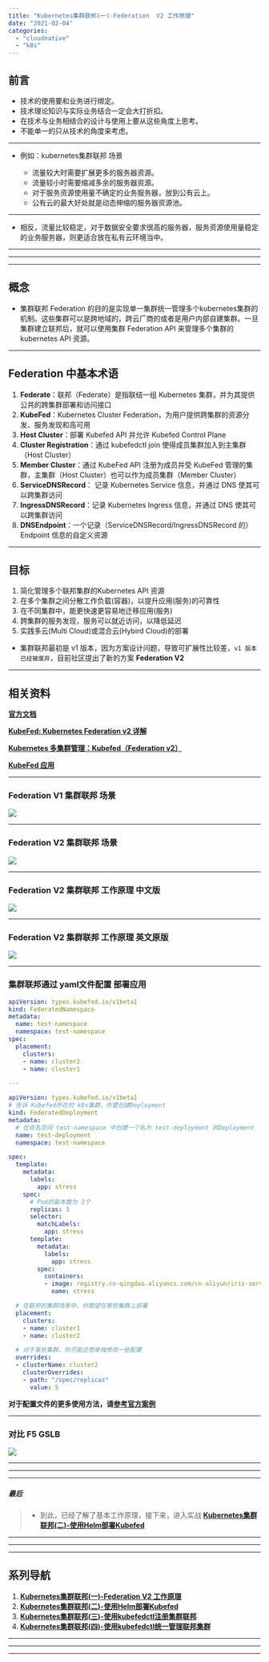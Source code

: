 ```yaml
---
title: "Kubernetes集群联邦(一)-Federation  V2 工作原理"
date: "2021-02-04"
categories: 
  - "cloudnative"
  - "k8s"
---
```


## 前言

- 技术的使用要和业务进行绑定。
- 技术理论知识与实际业务结合一定会大打折扣。
- 在技术与业务相结合的设计与使用上要从这些角度上思考。
- 不能单一的只从技术的角度来考虑。

* * *

- 例如：kubernetes集群联邦 场景
    
    - 流量较大时需要扩展更多的服务器资源。
    - 流量较小时需要缩减多余的服务器资源。
    - 对于服务资源使用量不确定的业务服务器，放到公有云上。
    - 公有云的最大好处就是动态伸缩的服务器资源池。

* * *

- 相反，流量比较稳定，对于数据安全要求很高的服务器，服务资源使用量稳定的业务服务器，则更适合放在私有云环境当中。

* * *

* * *

* * *

## 概念

- 集群联邦 Federation 的目的是实现单一集群统一管理多个kubernetes集群的机制。这些集群可以是跨地域的，跨云厂商的或者是用户内部自建集群。一旦集群建立联邦后，就可以使用集群 Federation API 来管理多个集群的 kubernetes API 资源。

* * *

## Federation 中基本术语

1. **Federate**：联邦（Federate）是指联结一组 Kubernetes 集群，并为其提供公共的跨集群部署和访问接口
2. **KubeFed**：Kubernetes Cluster Federation，为用户提供跨集群的资源分发、服务发现和高可用
3. **Host Cluster**：部署 Kubefed API 并允许 Kubefed Control Plane
4. **Cluster Registration**：通过 kubefedctl join 使得成员集群加入到主集群（Host Cluster）
5. **Member Cluster**：通过 KubeFed API 注册为成员并受 KubeFed 管理的集群，主集群（Host Cluster）也可以作为成员集群（Member Cluster）
6. **ServiceDNSRecord**： 记录 Kubernetes Service 信息，并通过 DNS 使其可以跨集群访问
7. **IngressDNSRecord**：记录 Kubernetes Ingress 信息，并通过 DNS 使其可以跨集群访问
8. **DNSEndpoint**：一个记录（ServiceDNSRecord/IngressDNSRecord 的） Endpoint 信息的自定义资源

* * *

## 目标

1. 简化管理多个联邦集群的Kubernetes API 资源
2. 在多个集群之间分散工作负载(容器)，以提升应用(服务)的可靠性
3. 在不同集群中，能更快速更容易地迁移应用(服务)
4. 跨集群的服务发现，服务可以就近访问，以降低延迟
5. 实践多云(Multi Cloud)或混合云(Hybird Cloud)的部署

- 集群联邦最初是 v1 版本，因为方案设计问题，导致可扩展性比较差，`v1 版本已经被废弃`，目前社区提出了新的方案 **Federation V2**

* * *

## 相关资料

**[官方文档](https://github.com/kubernetes-sigs/kubefed#kubernetes-cluster-federation "官方文档")**

**[KubeFed: Kubernetes Federation v2 详解](https://www.kubernetes.org.cn/5702.html "KubeFed: Kubernetes Federation v2 详解")**

**[Kubernetes 多集群管理：Kubefed（Federation v2）](https://blog.ihypo.net/15716465002689.html "Kubernetes 多集群管理：Kubefed（Federation v2）")**

**[KubeFed 应用](https://zhuanlan.zhihu.com/p/264166064 "KubeFed 应用")**

* * *

### Federation V1 集群联邦 场景

[![](images/Federation-v1.png)](http://qiniu.dev-share.top/image/Federation-v1.png)

* * *

### Federation V2 集群联邦 场景

[![](images/Federation-v2.png)](http://qiniu.dev-share.top/image/Federation-v2.png)

* * *

### Federation V2 集群联邦 工作原理 中文版

[![](images/Federation-3.png)](http://qiniu.dev-share.top/image/Federation-3.png)

* * *

### Federation V2 集群联邦 工作原理 英文原版

[![](images/Federation-v2-en.png)](http://qiniu.dev-share.top/image/Federation-v2-en.png)

* * *

### 集群联邦通过 yaml文件配置 部署应用

```yaml
apiVersion: types.kubefed.io/v1beta1
kind: FederatedNamespace
metadata:
  name: test-namespace
  namespace: test-namespace
spec:
  placement:
    clusters:
    - name: cluster2
    - name: cluster1

---

apiVersion: types.kubefed.io/v1beta1
# 告诉 Kubefed所在的 k8s集群，你要创建Deployment
kind: FederatedDeployment
metadata:
  # 在命名空间 test-namespace 中创建一个名为 test-deployment 的Deployment
  name: test-deployment
  namespace: test-namespace

spec:
  template:
    metadata:
      labels:
        app: stress
    spec:
      # Pod的副本数为 3个
      replicas: 3
      selector:
        matchLabels:
          app: stress
      template:
        metadata:
          labels:
            app: stress
        spec:
          containers:
          - image: registry.cn-qingdao.aliyuncs.com/cn-aliyun/iris-server-stress:v0.1.0
            name: stress

  # 在联邦的集群场景中，你期望在哪些集群上部署
  placement:
    clusters:
    - name: cluster1
    - name: cluster2

  # 对于某些集群，你可能还想单独修改一些配置
  overrides:
  - clusterName: cluster2
    clusterOverrides:
    - path: "/spec/replicas"
      value: 5

```

**对于配置文件的更多使用方法，请[参考官方案例](https://github.com/kubernetes-sigs/kubefed/tree/master/example/sample1)**

* * *

### 对比 F5 GSLB

[![](images/Federation-4.png)](http://qiniu.dev-share.top/image/Federation-4.png)

* * *

* * *

* * *

##### 最后

> - 到此，已经了解了基本工作原理，接下来，进入实战 **[Kubernetes集群联邦(二)-使用Helm部署Kubefed](http://www.dev-share.top/2022/06/16/kubernetes%e9%9b%86%e7%be%a4%e8%81%94%e9%82%a6%e4%ba%8c-%e4%bd%bf%e7%94%a8helm%e9%83%a8%e7%bd%b2kubefed/)**

* * *

* * *

* * *

## 系列导航

1. **[Kubernetes集群联邦(一)-Federation V2 工作原理](http://www.dev-share.top/2021/02/04/kubernetes%e9%9b%86%e7%be%a4%e8%81%94%e9%82%a6%e4%b8%80-federation-v2-%e5%b7%a5%e4%bd%9c%e5%8e%9f%e7%90%86/)**
2. **[Kubernetes集群联邦(二)-使用Helm部署Kubefed](http://www.dev-share.top/2022/06/16/kubernetes%e9%9b%86%e7%be%a4%e8%81%94%e9%82%a6%e4%ba%8c-%e4%bd%bf%e7%94%a8helm%e9%83%a8%e7%bd%b2kubefed/)**
3. **[Kubernetes集群联邦(三)-使用kubefedctl注册集群联邦](http://www.dev-share.top/2022/06/16/kubernetes%e9%9b%86%e7%be%a4%e8%81%94%e9%82%a6%e4%b8%89-%e4%bd%bf%e7%94%a8kubefedctl%e6%b3%a8%e5%86%8c%e9%9b%86%e7%be%a4%e8%81%94%e9%82%a6/)**
4. **[Kubernetes集群联邦(四)-使用kubefedctl统一管理联邦集群](http://www.dev-share.top/2022/06/16/kubernetes%e9%9b%86%e7%be%a4%e8%81%94%e9%82%a6%e5%9b%9b-%e4%bd%bf%e7%94%a8kubefedctl%e7%bb%9f%e4%b8%80%e7%ae%a1%e7%90%86%e8%81%94%e9%82%a6%e9%9b%86%e7%be%a4/)**

* * *

* * *

* * *
